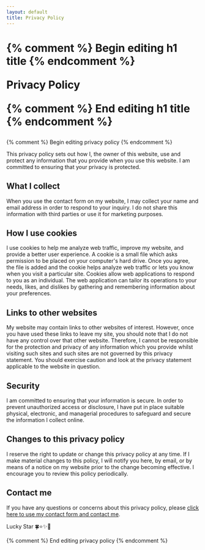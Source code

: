 ```yaml
---
layout: default
title: Privacy Policy
---
```


<h1>
{% comment %} Begin editing h1 title {% endcomment %}

Privacy Policy

{% comment %} End editing h1 title {% endcomment %}
</h1>

<div class="box">
{% comment %} Begin editing privacy policy {% endcomment %}

<p>This privacy policy sets out how I, the owner of this website, use and protect any information that you provide when you use this website. I am committed to ensuring that your privacy is protected.</p>

<h2>What I collect</h2>

<p>When you use the contact form on my website, I may collect your name and email address in order to respond to your inquiry. I do not share this information with third parties or use it for marketing purposes.</p>

<h2>How I use cookies</h2>

<p>I use cookies to help me analyze web traffic, improve my website, and provide a better user experience. A cookie is a small file which asks permission to be placed on your computer's hard drive. Once you agree, the file is added and the cookie helps analyze web traffic or lets you know when you visit a particular site. Cookies allow web applications to respond to you as an individual. The web application can tailor its operations to your needs, likes, and dislikes by gathering and remembering information about your preferences.</p>

<h2>Links to other websites</h2>

<p>My website may contain links to other websites of interest. However, once you have used these links to leave my site, you should note that I do not have any control over that other website. Therefore, I cannot be responsible for the protection and privacy of any information which you provide whilst visiting such sites and such sites are not governed by this privacy statement. You should exercise caution and look at the privacy statement applicable to the website in question.</p>

<h2>Security</h2>

<p>I am committed to ensuring that your information is secure. In order to prevent unauthorized access or disclosure, I have put in place suitable physical, electronic, and managerial procedures to safeguard and secure the information I collect online.</p>

<h2>Changes to this privacy policy</h2>

<p>I reserve the right to update or change this privacy policy at any time. If I make material changes to this policy, I will notify you here, by email, or by means of a notice on my website prior to the change becoming effective. I encourage you to review this policy periodically.</p>

<h2>Contact me</h2>

<p>If you have any questions or concerns about this privacy policy, please <a href="/contact">click here to use my contact form and contact me</a>.</p>

  <p class="signature">
    Lucky Star 
    <span class="yat">🍀⭐✨🌈</span>
  </p>

{% comment %} End editing privacy policy {% endcomment %}
</div>